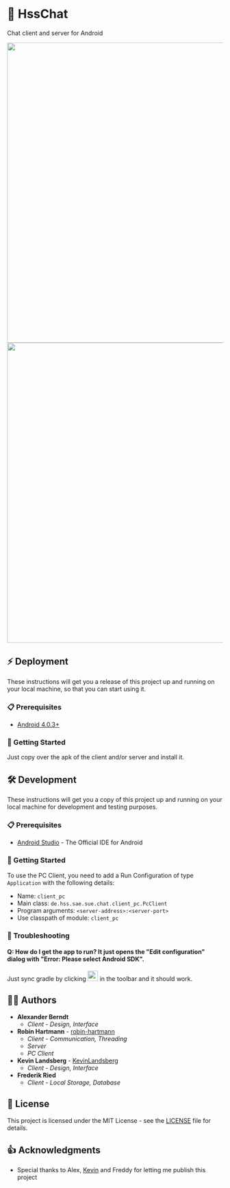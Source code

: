 # 💬 HssChat

Chat client and server for Android

<img src="docs/images/client-chat-activity.png" height="700"> <img src="docs/images/server-main-activity.png" height="700">

## ⚡ Deployment

These instructions will get you a release of this project up and running on your local machine, so that you can start using it.

### 📋 Prerequisites

- [Android 4.0.3+](https://developer.android.com/about/versions/android-4.0.3.html)

### 🚀 Getting Started

Just copy over the apk of the client and/or server and install it.

## 🛠️ Development

These instructions will get you a copy of this project up and running on your local machine for development and testing purposes.

### 📋 Prerequisites

- [Android Studio](https://developer.android.com/studio/index.html) - The Official IDE for Android

### 🚀 Getting Started

To use the PC Client, you need to add a Run Configuration of type `Application` with the following details:

- Name: `client_pc`
- Main class: `de.hss.sae.sue.chat.client_pc.PcClient`
- Program arguments: `<server-address>:<server-port>`
- Use classpath of module: `client_pc`

### 🐞 Troubleshooting

#### Q: How do I get the app to run? It just opens the "Edit configuration" dialog with "Error: Please select Android SDK".

Just sync gradle by clicking <img src="docs/images/toolbar-sync-gradle.png" height="24"> in the toolbar and it should work.

## 👨‍💻 Authors

- **Alexander Berndt**
  - _Client - Design, Interface_
- **Robin Hartmann** - [robin-hartmann](https://github.com/robin-hartmann)
  - _Client - Communication, Threading_
  - _Server_
  - _PC Client_
- **Kevin Landsberg** - [KevinLandsberg](https://github.com/KevinLandsberg)
  - _Client - Design, Interface_
- **Frederik Ried**
  - _Client - Local Storage, Database_

## 📃 License

This project is licensed under the MIT License - see the [LICENSE](LICENSE) file for details.

## 👍 Acknowledgments

- Special thanks to Alex, [Kevin](https://github.com/KevinLandsberg) and Freddy for letting me publish this project
